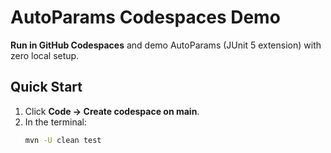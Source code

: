 # AutoParams Codespaces Demo

**Run in GitHub Codespaces** and demo AutoParams (JUnit 5 extension) with zero local setup.

## Quick Start
1. Click **Code → Create codespace on main**.
2. In the terminal:
   ```bash
   mvn -U clean test

